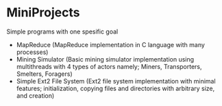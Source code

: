 # MiniProjects
Simple programs with one spesific goal

- MapReduce (MapReduce implementation in C language with many processes)
- Mining Simulator (Basic mining simulator implementation using multithreads with 4 types of actors namely; Miners, Transporters, Smelters, Foragers)
- Simple Ext2 File System (Ext2 file system implementation with minimal features; initialization, copying files and directories with arbitrary size, and creation)
